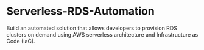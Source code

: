 # Serverless-RDS-Automation
Build an automated solution that allows developers to provision RDS clusters on demand using AWS serverless architecture and Infrastructure as Code (IaC).
